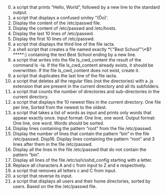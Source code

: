 0. a script that prints “Hello, World”, followed by a new line to the standard output.
1. a script that displays a confused smiley "(Ôo)'.
2. Display the content of the /etc/passwd file.
3. Display the content of /etc/passwd and /etc/hosts.
4. Display the last 10 lines of /etc/passwd.
5. Display the first 10 lines of /etc/passwd.
6. a script that displays the third line of the file iacta.
7. a shell script that creates a file named exactly \*\\'"Best School"\'\\*$\?\*\*\*\*\*:) containing the text Best School ending by a new line.
8. a script that writes into the file ls_cwd_content the result of the command ls -la. If the file ls_cwd_content already exists, it should be overwritten. If the file ls_cwd_content does not exist, create it.
9. a script that duplicates the last line of the file iacta.
10. a script that deletes all the regular files (not the directories) with a .js extension that are present in the current directory and all its subfolders.
11. a script that counts the number of directories and sub-directories in the current directory.
12. a script that displays the 10 newest files in the current directory. One file per line, Sorted from the newest to the oldest.
13. a script that takes a list of words as input and prints only words that appear exactly once. Input format: One line, one word. Output format: One line, one word. Words should be sorted.
14. Display lines containing the pattern “root” from the file /etc/passwd.
15. Display the number of lines that contain the pattern “bin” in the file /etc/passwd.
Disp16. Display lines containing the pattern “root” and 3 lines after them in the file /etc/passwd.
17. Display all the lines in the file /etc/passwd that do not contain the pattern “bin”.
18. Display all lines of the file /etc/ssh/sshd_config starting with a letter.
19. Replace all characters A and c from input to Z and e respectively.
20. a script that removes all letters c and C from input.
21. a script that reverse its input.
22. a script that displays all users and their home directories, sorted by users. Based on the the /etc/passwd file.
